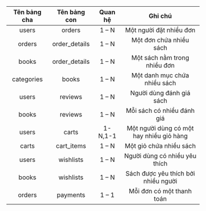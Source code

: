 | Tên bảng cha | Tên bảng con  | Quan hệ |                 Ghi chú                  |
| :----------: | :-----------: | :-----: | :--------------------------------------: |
|    users     |    orders     |  1 – N  |         Một người đặt nhiều đơn          |
|    orders    | order_details |  1 – N  |         Một đơn chứa nhiều sách          |
|    books     | order_details |  1 – N  |       Một sách nằm trong nhiều đơn       |
|  categories  |     books     |  1 – N  |       Một danh mục chứa nhiều sách       |
|    users     |    reviews    |  1 – N  |         Người dùng đánh giá sách         |
|    books     |    reviews    |  1 – N  |        Mỗi sách có nhiều đánh giá        |
|    users     |     carts     | 1-N,1-1 | Một người dùng có một hay nhiều giỏ hàng |
|    carts     |  cart_items   |  1 – N  |         Một giỏ chứa nhiều sách          |
|    users     |   wishlists   |  1 – N  |      Người dùng có nhiều yêu thích       |
|    books     |   wishlists   |  1 – N  |   Sách được yêu thích bởi nhiều người    |
|    orders    |   payments    |  1 – 1  |        Mỗi đơn có một thanh toán         |
